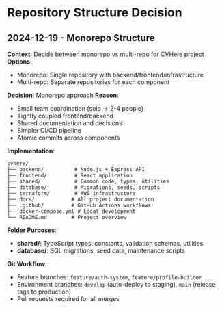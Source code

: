 # Repository Structure Decision

## 2024-12-19 - Monorepo Structure

**Context**: Decide between monorepo vs multi-repo for CVHere project
**Options**: 
- Monorepo: Single repository with backend/frontend/infrastructure
- Multi-repo: Separate repositories for each component

**Decision**: Monorepo approach
**Reason**: 
- Small team coordination (solo → 2-4 people)
- Tightly coupled frontend/backend
- Shared documentation and decisions
- Simpler CI/CD pipeline
- Atomic commits across components

**Implementation**:
```
cvhere/
├── backend/          # Node.js + Express API
├── frontend/         # React application
├── shared/           # Common code, types, utilities
├── database/         # Migrations, seeds, scripts
├── terraform/        # AWS infrastructure
├── docs/            # All project documentation
├── .github/         # GitHub Actions workflows
├── docker-compose.yml # Local development
└── README.md        # Project overview
```

**Folder Purposes**:
- **shared/**: TypeScript types, constants, validation schemas, utilities
- **database/**: SQL migrations, seed data, maintenance scripts

**Git Workflow**:
- Feature branches: `feature/auth-system`, `feature/profile-builder`
- Environment branches: `develop` (auto-deploy to staging), `main` (release tags to production)
- Pull requests required for all merges